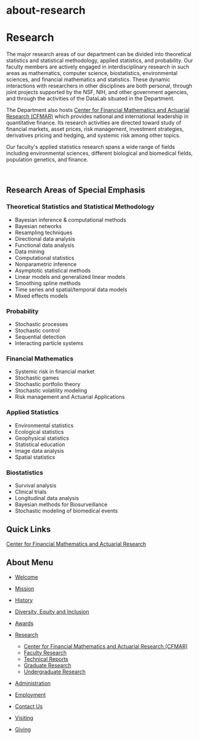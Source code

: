 # about-research

# Research

The major research areas of our department can be divided into theoretical statistics and statistical methodology, applied statistics, and probability. Our faculty members are actively engaged in interdisciplinary research in such areas as mathematics, computer science, biostatistics, environmental sciences, and financial mathematics and statistics. These dynamic interactions with researchers in other disciplines are both personal, through joint projects supported by the NSF, NIH, and other government agencies, and through the activities of the DataLab situated in the Department.

The Department also hosts [Center for Financial Mathematics and Actuarial Research (CFMAR)](http://www.pstat.ucsb.edu/cfmar) which provides national and international leadership in quantitative finance. Its research activities are directed toward study of financial markets, asset prices, risk management, investment strategies, derivatives pricing and hedging, and systemic risk among other topics.

Our faculty's applied statistics research spans a wide range of fields including environmental sciences, different biological and biomedical fields, population genetics, and finance.

 

## Research Areas of Special Emphasis

### Theoretical Statistics and Statistical Methodology

- Bayesian inference &amp; computational methods
- Bayesian networks
- Resampling techniques
- Directional data analysis
- Functional data analysis
- Data mining
- Computational statistics
- Nonparametric inference
- Asymptotic statistical methods
- Linear models and generalized linear models
- Smoothing spline methods
- Time series and spatial/temporal data models
- Mixed effects models

### Probability

- Stochastic processes
- Stochastic control
- Sequential detection
- Interacting particle systems

### Financial Mathematics

- Systemic risk in financial market
- Stochastic games
- Stochastic portfolio theory
- Stochastic volatility modeling
- Risk management and Actuarial Applications

### Applied Statistics

- Environmental statistics
- Ecological statistics
- Geophysical statistics
- Statistical education
- Image data analysis
- Spatial statistics

### Biostatistics

- Survival analysis
- Clinical trials
- Longitudinal data analysis
- Bayesian methods for Biosurveillance
- Stochastic modeling of biomedical events

## Quick Links

[Center for Financial Mathematics and Actuarial Research](http://www.pstat.ucsb.edu/cfmar)

## About Menu

- [Welcome](/about/welcome "Welcome")
- [Mission](/about/mission "Mission")
- [History](/about/history "History")
- [Diversity, Equity and Inclusion](/about/dei "Diversity, Equity and Inclusion")
- [Awards](/about/awards "Awards")
- [Research](/about/research "Research")
  
  - [Center for Financial Mathematics and Actuarial Research (CFMAR)](http://www.pstat.ucsb.edu/cfmar/ "Center for Financial Mathematics and Actuarial Research (CFMAR)")
  - [Faculty Research](/about/research/faculty "Faculty Research")
  - [Technical Reports](/about/research/reports "Technical Reports")
  - [Graduate Research](/about/research/graduate "Graduate Research")
  - [Undergraduate Research](/undergrad/research "Undergraduate Research")
- [Administration](/about/administration "Administration")
- [Employment](/about/employment "Employment")
- [Contact Us](/about/contact "Contact Us")
- [Visiting](/about/visiting "Visiting")
- [Giving](/giving)
